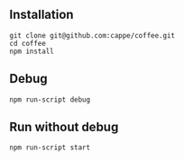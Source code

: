 ## Installation

```
git clone git@github.com:cappe/coffee.git
cd coffee
npm install
```

## Debug
```
npm run-script debug
```

## Run without debug
```
npm run-script start
```
